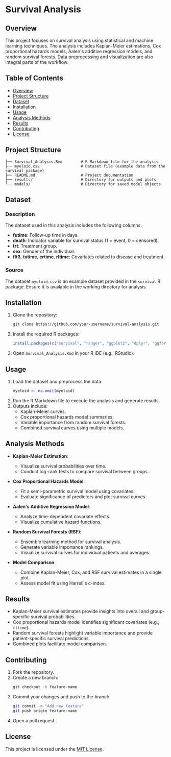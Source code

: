 # Survival Analysis

## Overview
This project focuses on survival analysis using statistical and machine learning techniques. The analysis includes Kaplan-Meier estimations, Cox proportional hazards models, Aalen's additive regression models, and random survival forests. Data preprocessing and visualization are also integral parts of the workflow.

## Table of Contents
- [Overview](#overview)
- [Project Structure](#project-structure)
- [Dataset](#dataset)
- [Installation](#installation)
- [Usage](#usage)
- [Analysis Methods](#analysis-methods)
- [Results](#results)
- [Contributing](#contributing)
- [License](#license)

## Project Structure
```
├── Survival_Analysis.Rmd        # R Markdown file for the analysis
├── myeloid.csv                  # Dataset file (example data from the survival package)
├── README.md                    # Project documentation
├── results/                     # Directory for outputs and plots
└── models/                      # Directory for saved model objects
```

## Dataset
### Description
The dataset used in this analysis includes the following columns:
- **futime**: Follow-up time in days.
- **death**: Indicator variable for survival status (1 = event, 0 = censored).
- **trt**: Treatment group.
- **sex**: Gender of the individual.
- **flt3**, **txtime**, **crtime**, **rltime**: Covariates related to disease and treatment.

### Source
The dataset `myeloid.csv` is an example dataset provided in the `survival` R package. Ensure it is available in the working directory for analysis.

## Installation
1. Clone the repository:
   ```bash
   git clone https://github.com/your-username/survival-analysis.git
   ```
2. Install the required R packages:
   ```R
   install.packages(c("survival", "ranger", "ggplot2", "dplyr", "ggfortify", "broom", "gtsummary"))
   ```
3. Open `Survival_Analysis.Rmd` in your R IDE (e.g., RStudio).

## Usage
1. Load the dataset and preprocess the data:
   ```R
   myeloid <- na.omit(myeloid)
   ```
2. Run the R Markdown file to execute the analysis and generate results.
3. Outputs include:
   - Kaplan-Meier curves.
   - Cox proportional hazards model summaries.
   - Variable importance from random survival forests.
   - Combined survival curves using multiple models.

## Analysis Methods
- **Kaplan-Meier Estimation**:
  - Visualize survival probabilities over time.
  - Conduct log-rank tests to compare survival between groups.

- **Cox Proportional Hazards Model**:
  - Fit a semi-parametric survival model using covariates.
  - Evaluate significance of predictors and plot survival curves.

- **Aalen's Additive Regression Model**:
  - Analyze time-dependent covariate effects.
  - Visualize cumulative hazard functions.

- **Random Survival Forests (RSF)**:
  - Ensemble learning method for survival analysis.
  - Generate variable importance rankings.
  - Visualize survival curves for individual patients and averages.

- **Model Comparison**:
  - Combine Kaplan-Meier, Cox, and RSF survival estimates in a single plot.
  - Assess model fit using Harrell's c-index.

## Results
- Kaplan-Meier survival estimates provide insights into overall and group-specific survival probabilities.
- Cox proportional hazards model identifies significant covariates (e.g., `rltime`).
- Random survival forests highlight variable importance and provide patient-specific survival predictions.
- Combined plots facilitate model comparison.

## Contributing
1. Fork the repository.
2. Create a new branch:
   ```bash
   git checkout -b feature-name
   ```
3. Commit your changes and push to the branch:
   ```bash
   git commit -m "Add new feature"
   git push origin feature-name
   ```
4. Open a pull request.

## License
This project is licensed under the [MIT License](LICENSE).

